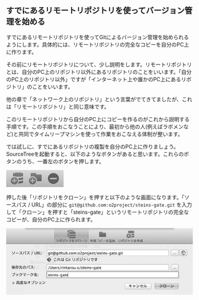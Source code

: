 すでにあるリモートリポジトリを使ってバージョン管理を始める
----------------------------------------------------------

すでにあるリモートリポジトリを使ってGitによるバージョン管理を始められるようにします。具体的には、リモートリポジトリの完全なコピーを自分のPC上に作ります。

その前にリモートリポジトリについて、少し説明をします。リモートリポジトリとは、自分のPC上のリポジトリ以外にあるリポジトリのことをいいます。「自分のPC上のリポジトリ以外」ですが「インターネット上や誰かのPC上にあるリポジトリ」のことをいいます。

他の章で「ネットワーク上のリポジトリ」という言葉がでてきてましたが、これは「リモートリポジトリ」と同じ意味です。

このリモートリポジトリから自分のPC上にコピーを作るのがこれから説明する手順です。この手順をおこなうことにより、最初から他の人(例えばラボメンなど)と共同でタイムリープマシンを使って作業をおこなえる体制が整います。

では試しに、すでにあるリポジトリの複製を自分のPC上に作りましょう。SourceTreeを起動すると、以下のようなボタンがあると思います。これらのボタンのうち、一番左のボタンを押します。

![SourceTreeのボタン](images/ch3/git-clone-sourcetree-select.jpg)

押した後「リポジトリをクローン」を押すと以下のような画面になります。「ソースパス
/ URL」の部分に `git@github.com:o2project/steins-gate.git`
を入力して「クローン」を押すと「steins-gate」というリモートリポジトリの完全なコピーが、自分のPC上に作られます。

![リポジトリを取得しようとしている状態](images/ch3/git-clone.jpg)
